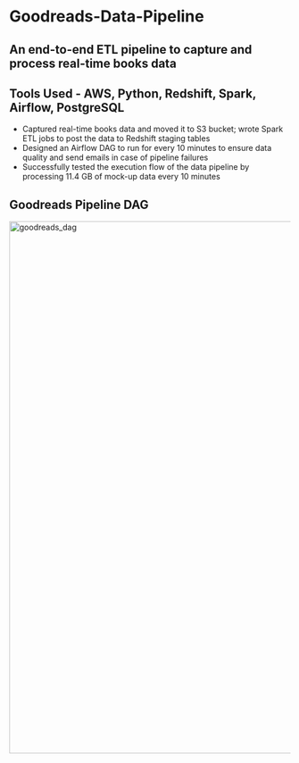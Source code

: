 # Goodreads-Data-Pipeline

## An end-to-end ETL pipeline to capture and process real-time books data

## Tools Used - AWS, Python, Redshift, Spark, Airflow, PostgreSQL

- Captured real-time books data and moved it to S3 bucket; wrote Spark ETL jobs to post the data to Redshift staging tables
- Designed an Airflow DAG to run for every 10 minutes to ensure data quality and send emails in case of pipeline failures
- Successfully tested the execution flow of the data pipeline by processing 11.4 GB of mock-up data every 10 minutes

## Goodreads Pipeline DAG
<img width="953" alt="goodreads_dag" src="https://user-images.githubusercontent.com/66754032/113553315-34ac5980-95bd-11eb-8504-a22b414da4c0.png">
